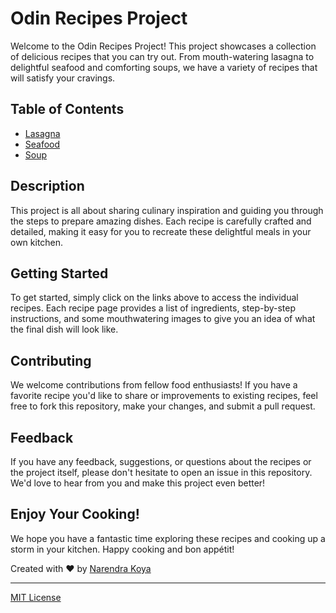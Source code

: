 # Odin Recipes Project

Welcome to the Odin Recipes Project! This project showcases a collection of delicious recipes that you can try out. From mouth-watering lasagna to delightful seafood and comforting soups, we have a variety of recipes that will satisfy your cravings.


## Table of Contents

- [Lasagna](./recipes/lasagna.html)
- [Seafood](./recipes/seafood.html)
- [Soup](./recipes/soup.html)

## Description

This project is all about sharing culinary inspiration and guiding you through the steps to prepare amazing dishes. Each recipe is carefully crafted and detailed, making it easy for you to recreate these delightful meals in your own kitchen.

## Getting Started

To get started, simply click on the links above to access the individual recipes. Each recipe page provides a list of ingredients, step-by-step instructions, and some mouthwatering images to give you an idea of what the final dish will look like.

## Contributing

We welcome contributions from fellow food enthusiasts! If you have a favorite recipe you'd like to share or improvements to existing recipes, feel free to fork this repository, make your changes, and submit a pull request.

## Feedback

If you have any feedback, suggestions, or questions about the recipes or the project itself, please don't hesitate to open an issue in this repository. We'd love to hear from you and make this project even better!

## Enjoy Your Cooking!

We hope you have a fantastic time exploring these recipes and cooking up a storm in your kitchen. Happy cooking and bon appétit!

Created with ❤️ by [Narendra Koya](https://github.com/NarendraKoya999)

---

[MIT License](./LICENSE)
